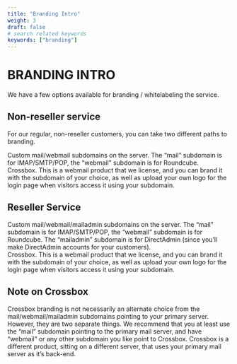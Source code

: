 ```yaml
---
title: "Branding Intro"
weight: 3
draft: false
# search related keywords
keywords: ["branding"]
---
```


# BRANDING INTRO

We have a few options available for branding / whitelabeling the service.

## Non-reseller service
For our regular, non-reseller customers, you can take two different paths to branding.

Custom mail/webmail subdomains on the server. The “mail” subdomain is for IMAP/SMTP/POP, the “webmail” subdomain is for Roundcube.  
Crossbox. This is a webmail product that we license, and you can brand it with the subdomain of your choice, as well as upload your own logo for the login page when visitors access it using your subdomain.

## Reseller Service
Custom mail/webmail/mailadmin subdomains on the server. The “mail” subdomain is for IMAP/SMTP/POP, the “webmail” subdomain is for Roundcube. The “mailadmin” subdomain is for DirectAdmin (since you’ll make DirectAdmin accounts for your customers).  
Crossbox. This is a webmail product that we license, and you can brand it with the subdomain of your choice, as well as upload your own logo for the login page when visitors access it using your subdomain.

## Note on Crossbox
Crossbox branding is not necessarily an alternate choice from the mail/webmail/mailadmin subdomains pointing to your primary server. However, they are two separate things. We recommend that you at least use the “mail” subdomain pointing to the primary mail server, and have “webmail” or any other subdomain you like point to Crossbox. Crossbox is a different product, sitting on a different server, that uses your primary mail server as it’s back-end.

